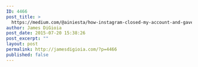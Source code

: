 ```yaml
---
ID: 4466
post_title: >
  https://medium.com/@ainiesta/how-instagram-closed-my-account-and-gave-it-to-a-football-celebrity-625a6a770eb3
author: James DiGioia
post_date: 2015-07-20 15:38:26
post_excerpt: ""
layout: post
permalink: http://jamesdigioia.com/?p=4466
published: false
---
```

